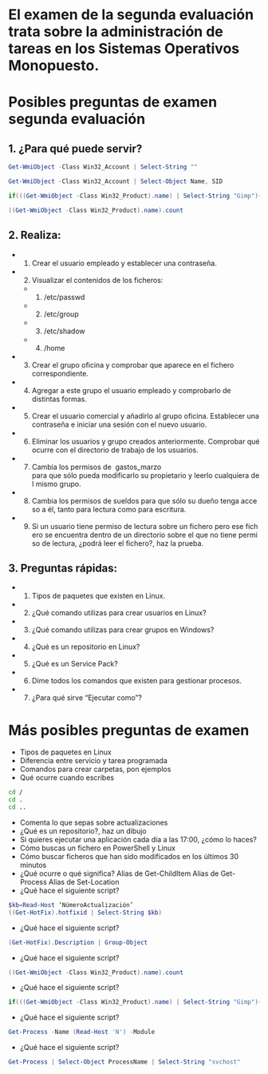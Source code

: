 # El examen de la segunda evaluación trata sobre la administración de tareas en los Sistemas Operativos Monopuesto.

# Posibles preguntas de examen segunda evaluación

## 1. ¿Para qué puede servir?
```PowerShell
Get-WmiObject -Class Win32_Account | Select-String ""
```
```PowerShell
Get-WmiObject -Class Win32_Account | Select-Object Name, SID
```
```PowerShell
if(((Get-WmiObject -Class Win32_Product).name) | Select-String "Gimp"){"Instalado"}
```
```PowerShell
((Get-WmiObject -Class Win32_Product).name).count
```

## 2. Realiza:
- 1. Crear el usuario empleado y establecer una contraseña.
- 2. Visualizar el contenidos de los ficheros:
  - 1. /etc/passwd
  - 2. /etc/group
  - 3. /etc/shadow
  - 4. /home
-  3. Crear el grupo oficina y comprobar que aparece en el fichero correspondiente.
-  4. Agregar a este grupo el usuario empleado y comprobarlo de distintas formas.
-  5. Crear el usuario comercial y añadirlo al grupo oficina. Establecer una contraseña e iniciar una sesión con el nuevo usuario.
-  6. Eliminar los usuarios y grupo creados anteriormente. Comprobar qué ocurre con el directorio de trabajo de los usuarios.
-  7. Cambia los permisos de  gastos_marzo para que sólo pueda modificarlo su propietario y leerlo cualquiera del mismo grupo.
-  8. Cambia los permisos de sueldos para que sólo su dueño tenga acceso a él, tanto para lectura como para escritura.
-  9. Si un usuario tiene permiso de lectura sobre un fichero pero ese fichero se encuentra dentro de un directorio sobre el que no tiene permiso de lectura, ¿podrá leer el fichero?, haz la prueba.

## 3. Preguntas rápidas:
-  1. Tipos de paquetes que existen en Linux.
-  2. ¿Qué comando utilizas para crear usuarios en Linux?
-  3. ¿Qué comando utilizas para crear grupos en Windows?
-  4. ¿Qué es un repositorio en Linux?
-  5. ¿Qué es un Service Pack?
-  6. Dime todos los comandos que existen para gestionar procesos.
-  7. ¿Para qué sirve “Ejecutar como”?

# Más posibles preguntas de examen
- Tipos de paquetes en Linux
- Diferencia entre servicio y tarea programada
- Comandos para crear carpetas, pon ejemplos
- Qué ocurre cuando escribes
```bash
cd /
cd .
cd ..
```
- Comenta lo que sepas sobre actualizaciones
- ¿Qué es un repositorio?, haz un dibujo
- Si quieres ejecutar una aplicación cada día a las 17:00, ¿cómo lo haces?
- Cómo buscas un fichero en PowerShell y Linux
- Cómo buscar ficheros que han sido modificados en los últimos 30 minutos
- ¿Qué ocurre o qué significa?
Alias de Get-ChildItem
Alias de Get-Process
Alias de Set-Location
- ¿Qué hace el siguiente script?
```PowerShell
$kb=Read-Host ‘NúmeroActualización’
((Get-HotFix).hotfixid | Select-String $kb)
```
- ¿Qué hace el siguiente script?
```PowerShell
(Get-HotFix).Description | Group-Object
```
- ¿Qué hace el siguiente script?
```PowerShell
((Get-WmiObject -Class Win32_Product).name).count
```
- ¿Qué hace el siguiente script?
```PowerShell
if(((Get-WmiObject -Class Win32_Product).name) | Select-String "Gimp"){"Instalado"}
```
- ¿Qué hace el siguiente script?
```PowerShell
Get-Process -Name (Read-Host 'N') -Module
```
- ¿Qué hace el siguiente script?
```PowerShell
Get-Process | Select-Object ProcessName | Select-String "svchost"
```
